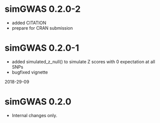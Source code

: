 # simGWAS 0.2.0-2

- added CITATION
- prepare for CRAN submission

# simGWAS 0.2.0-1

- added simulated_z_null() to simulate Z scores with 0 expectation at all SNPs
- bugfixed vignette

2018-29-09

# simGWAS 0.2.0

- Internal changes only.


